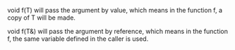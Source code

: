 

void f(T) will pass the argument by value, which means in the function f, a copy of T will be made.

void f(T&) will pass the argument by reference, which means in the function f, the same variable defined in the caller is used.
